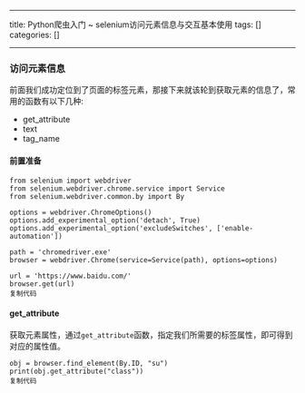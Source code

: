 
--- 
title:  Python爬虫入门 ~ selenium访问元素信息与交互基本使用 
tags: []
categories: [] 

---
### 访问元素信息

前面我们成功定位到了页面的标签元素，那接下来就该轮到获取元素的信息了，常用的函数有以下几种:

 - get_attribute
 - text
 - tag_name

#### 前置准备

```
from selenium import webdriver
from selenium.webdriver.chrome.service import Service
from selenium.webdriver.common.by import By

options = webdriver.ChromeOptions()
options.add_experimental_option('detach', True)
options.add_experimental_option('excludeSwitches', ['enable-automation'])

path = 'chromedriver.exe'
browser = webdriver.Chrome(service=Service(path), options=options)

url = 'https://www.baidu.com/'
browser.get(url)
复制代码
```

#### **get_attribute**

获取元素属性，通过`get_attribute`函数，指定我们所需要的标签属性，即可得到对应的属性值。

```
obj = browser.find_element(By.ID, "su")
print(obj.get_attribute("class"))
复制代码
```


